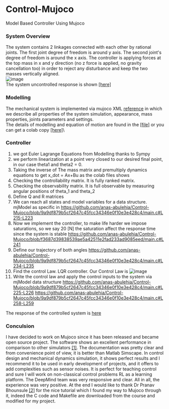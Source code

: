 # Control-Mujoco
Model Based Controller Using Mujoco 
### System Overview
The system contains 2 linkages connected with each other by rational joints. The first joint degree of freedom is around y axis. The second joint's degree of freedom is around the x axis. The controller is applying forces at the top mass in x and y direction (no z force is applied, no gravity cancellation too)  in order to reject any disturbance and keep the two masses vertically aligned.\
![image](https://user-images.githubusercontent.com/49106882/180995057-5db8b315-7ab1-4a3f-a435-9d2b858e7c53.png) \
The system uncontrolled response is shown [[here]](https://www.youtube.com/watch?v=wq-b49y99ZA].)
### Modelling 
The mechanical system is implemented via mujoco XML [reference](https://github.com/anas-abulehia/Control-Mujoco/blob/main/doublependulum.xml) in which we describe all properties of the system simulation, appearance, mass properties, joints parameters and settings. \
The details of modelling and equation of motion are found in the [[file]](https://github.com/anas-abulehia/Control-Mujoco/blob/main/Control_System_of_a_Grasp_of_A_crane.ipynb) or you can get a colab copy [[here]](https://colab.research.google.com/drive/1Ic6R3qBCWqHcgec2vXxMJ1mpeMv4kX9E?usp=sharing)\
### Controller
1) we got Euler Lagrange Equations from Modelling thanks to Sympy
2) we perform linearization at a point very closed to our desired final point, in our case theta1 and theta2 = 0.
3) Taking the inverse of The mass matrix and premultiply dynamics equations to get x_dot = Ax+Bu as the colab files shows
4) Checking the controllability matrix. It is fully ranked matrix.
5) Checking the observability matrix. It is full observable by measuring angular positions of theta_1 and theta_2
6) Define Q and R matrices
7) We can reach all states and model variables for a data structure. mjModel as specific in https://github.com/anas-abulehia/Control-Mujoco/blob/9a9df879b5cf2647c45fcc34346e0f10e3e428c4/main.c#L215-L223
8) Now we implement the controller, to make life harder we impose saturations, so we say 20 [N] the saturation affect the response time since the system is stable  https://github.com/anas-abulehia/Control-Mujoco/blob/f3687d39838539ae5a42511e2fad233ad9085eed/main.c#L241
9) Define our trajectory of both angles https://github.com/anas-abulehia/Control-Mujoco/blob/9a9df879b5cf2647c45fcc34346e0f10e3e428c4/main.c#L234-L235 
11) Find the control Law. LQR controller. Our Control Law is  ![image](https://user-images.githubusercontent.com/49106882/181115333-472f4e6f-72a7-413c-b898-4fec892acf1f.png)
12) Write the control law and apply the control inputs to the system via mjModel data structure https://github.com/anas-abulehia/Control-Mujoco/blob/9a9df879b5cf2647c45fcc34346e0f10e3e428c4/main.c#L225-L226 
https://github.com/anas-abulehia/Control-Mujoco/blob/9a9df879b5cf2647c45fcc34346e0f10e3e428c4/main.c#L258-L259

The response of the controlled system is [here](https://www.youtube.com/watch?v=ygOSoOh8YXE)
### Conculsion 
I have decided to work on Mujoco since it has been released and became open source project. The software shows an excellent performance in comparison to other  simulators [[1]](https://leggedrobotics.github.io/SimBenchmark/). The documentation was pretty clear and from convenience point of view, it is better than Matlab Simscape. In control design and mechanical dynamics simulation, it shows perfect results and I recommend it to be used in early development of projects, and it offers to add complexities such as sensor noises. It is perfect for teaching control and sure I will work on non-classical control problems  RL as a learning platform. The DeepMind team was very responsive and clear. All in all, the experience was very positive. 
At the end I would like to thank Dr Pranav Bhounsule [[2]](https://pab47.github.io/mujoco.html) for the nice tutorial which I found my way to Mujoco through it, indeed the C code and Makefile are downloaded from the course and modified for my project. 



